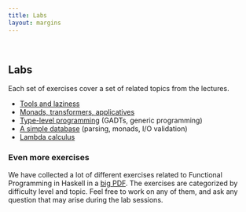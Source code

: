 ```yaml
---
title: Labs
layout: margins
---
```


&nbsp;

## Labs

Each set of exercises cover a set of related topics from the lectures.

* [Tools and laziness](as1.html)
* [Monads, transformers, applicatives](as2.html)
* [Type-level programming](as3.html) (GADTs, generic programming)
* [A simple database](as4.html) (parsing, monads, I/O validation)
* [Lambda calculus](LambdaCalculus.hs)

### Even more exercises

We have collected a lot of different exercises related to Functional Programming
in Haskell in a [big PDF](assignments.pdf). The exercises are categorized
by difficulty level and topic. Feel free to work on any of them, and ask
any question that may arise during the lab sessions.

<!--
### Exercises per session

Here is a list of exercises which we recommend in order to put into practice
the content of each session.

  <table cols="4" width="100%" cellpadding="3" border="2">
    <tr bgcolor="#CCCCCC">
      <th>Topc</th>
      <th>Exercises</th>
    </tr>

    <tr>
      <td>Lambda calculus</td>
      <td></td>
    </tr>

    <tr>
      <td>Monads and I/O</td>
      <td>3.5, 2.3, 2.10</td>
    </tr>

    <tr>
      <td>Laziness</td>
      <td>2.7, 2.8.3, 2.8.4</td>
    </tr>

    <tr>
      <td>Monad transformers</td>
      <td><a href="http://www.cs.uu.nl/docs/vakken/afp/assignment4.html">Assignment from AFP</a></td>
    </tr>

    <tr>
      <td>Typed lambda calculus</td>
      <td></td>
    </tr>

    <tr>
      <td>GADTs</td>
      <td>2.6, <a href="http://www.cs.uu.nl/docs/vakken/afp/assignment3.html">Assignment from AFP</a></td>
    </tr>

    <tr>
      <td>Applicatives and friends</td>
      <td><a href="http://www.cs.uu.nl/docs/vakken/afp/assignment2.html">Assignment from AFP</a></td>
    </tr>

    <tr>
      <td>Parser combinators</td>
      <td>3.6, <a href="http://www.cs.uu.nl/docs/vakken/b3tc/assignments.html">Assignments from TC</a></td>
    </tr>

    <tr>
      <td>Type families</td>
      <td></td>
    </tr>

    <tr>
      <td>Generic programming</td>
      <td>2.11, <a href="http://www.cs.uu.nl/docs/vakken/afp/assignment4.html">Assignment from AFP</a></td>
    </tr>

  </table>
-->
